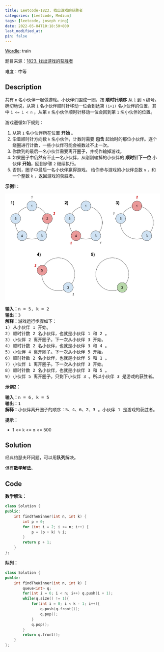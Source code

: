 ```yaml
---
title: Leetcode-1823. 找出游戏的获胜者
categories: [Leetcode, Medium]
tags: [leetcode, joseph ring]
date: 2022-05-04T10:18:50+800
last_modified_at: 
pin: false
---
```


[Wordle](https://www.nytimes.com/games/wordle/index.html): train

题目来源：[1823. 找出游戏的获胜者](https://leetcode-cn.com/problems/find-the-winner-of-the-circular-game/)

难度：中等

## Description

共有 `n` 名小伙伴一起做游戏。小伙伴们围成一圈，按 **顺时针顺序** 从 `1` 到 `n` 编号。确切地说，从第 `i` 名小伙伴顺时针移动一位会到达第 `(i+1)` 名小伙伴的位置，其中 `1 <= i < n` ，从第 `n` 名小伙伴顺时针移动一位会回到第 `1` 名小伙伴的位置。

游戏遵循如下规则：

1. 从第 `1` 名小伙伴所在位置 **开始** 。
2. 沿着顺时针方向数 `k` 名小伙伴，计数时需要 **包含** 起始时的那位小伙伴。逐个绕圈进行计数，一些小伙伴可能会被数过不止一次。
3. 你数到的最后一名小伙伴需要离开圈子，并视作输掉游戏。
4. 如果圈子中仍然有不止一名小伙伴，从刚刚输掉的小伙伴的 **顺时针下一位** 小伙伴 **开始**，回到步骤 `2` 继续执行。
5. 否则，圈子中最后一名小伙伴赢得游戏。
给你参与游戏的小伙伴总数 `n` ，和一个整数 `k` ，返回游戏的获胜者。


**示例1：**

![](/images/posts/2022-05-04-10-24-34.png)

<pre>
<strong>输入：</strong>n = 5, k = 2
<strong>输出：</strong>3
<strong>解释：</strong>游戏运行步骤如下：
1) 从小伙伴 1 开始。
2) 顺时针数 2 名小伙伴，也就是小伙伴 1 和 2 。
3) 小伙伴 2 离开圈子。下一次从小伙伴 3 开始。
4) 顺时针数 2 名小伙伴，也就是小伙伴 3 和 4 。
5) 小伙伴 4 离开圈子。下一次从小伙伴 5 开始。
6) 顺时针数 2 名小伙伴，也就是小伙伴 5 和 1 。
7) 小伙伴 1 离开圈子。下一次从小伙伴 3 开始。
8) 顺时针数 2 名小伙伴，也就是小伙伴 3 和 5 。
9) 小伙伴 5 离开圈子。只剩下小伙伴 3 。所以小伙伴 3 是游戏的获胜者。
</pre>

**示例2：**

<pre>
<strong>输入：</strong>n = 6, k = 5
<strong>输出：</strong>1
<strong>解释：</strong>小伙伴离开圈子的顺序：5、4、6、2、3 。小伙伴 1 是游戏的获胜者。
</pre>

**提示：**

- 1 <= k <= n <= 500


## Solution

经典约瑟夫环问题，可以用**队列**解决。

但有**数学解法**。


## Code

**数学解法：**
```c++
class Solution {
public:
    int findTheWinner(int n, int k) {
        int p = 0;
        for (int i = 2; i <= n; i++) {
            p = (p + k) % i;
        }
        return p + 1;
    }
};
```

**队列：**
```c++
class Solution {
public:
    int findTheWinner(int n, int k) {
        queue<int> q;
        for(int i = 0; i < n; i++) q.push(i + 1);
        while(q.size() != 1){
            for(int i = 0; i < k - 1; i++){
                q.push(q.front());
                q.pop();
            }
            q.pop();
        }
        return q.front();
    }
};
```
